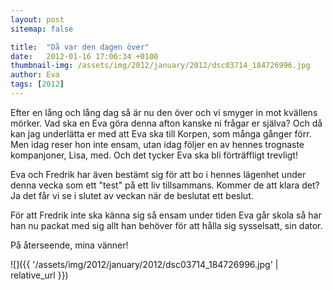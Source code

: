 ```yaml
---
layout: post
sitemap: false

title:  "Då var den dagen över"
date:   2012-01-16 17:06:34 +0100
thumbnail-img: /assets/img/2012/january/2012/dsc03714_184726996.jpg
author: Eva
tags: [2012]
---
```


Efter en lång och lång dag så är nu den över och vi smyger in mot kvällens mörker. Vad ska en Eva göra denna afton kanske ni frågar er själva? Och då kan jag underlätta er med att Eva ska till Korpen, som många gånger förr. Men idag reser hon inte ensam, utan idag följer en av hennes trognaste kompanjoner, Lisa, med. Och det tycker Eva ska bli förträffligt trevligt! 

Eva och Fredrik har även bestämt sig för att bo i hennes lägenhet under denna vecka som ett "test" på ett liv tillsammans. Kommer de att klara det? Ja det får vi se i slutet av veckan när de beslutat ett beslut.



För att Fredrik inte ska känna sig så ensam under tiden Eva går skola så har han nu packat med sig allt han behöver för att hålla sig sysselsatt, sin dator.

På återseende, mina vänner!

![]({{ '/assets/img/2012/january/2012/dsc03714_184726996.jpg'  | relative_url }})

